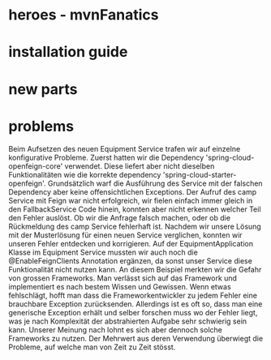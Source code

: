 # heroes - mvnFanatics

# installation guide

# new parts

# problems
Beim Aufsetzen des neuen Equipment Service trafen wir auf einzelne konfigurative Probleme.
Zuerst hatten wir die Dependency 'spring-cloud-openfeign-core' verwendet. 
Diese liefert aber nicht dieselben Funktionalitäten wie die korrekte dependency 'spring-cloud-starter-openfeign'.
Grundsätzlich warf die Ausführung des Service mit der falschen Dependency aber keine offensichtlichen Exceptions.
Der Aufruf des camp Service mit Feign war nicht erfolgreich, wir fielen einfach immer gleich in den FallbackService Code hinein, konnten aber nicht erkennen welcher Teil den Fehler auslöst. Ob wir die Anfrage falsch machen, oder ob die 
Rückmeldung des camp Service fehlerhaft ist. 
Nachdem wir unsere Lösung mit der Musterlösung für einen neuen Service verglichen,
konnten wir unseren Fehler entdecken und korrigieren.
Auf der EquipmentApplication Klasse im Equipment Service mussten wir auch noch die @EnableFeignClients Annotation ergänzen, da sonst unser Service diese Funktionalität nicht nutzen kann.
An diesem Beispiel merkten wir die Gefahr von grossen Frameworks. 
Man verlässt sich auf das Framework und implementiert es nach bestem Wissen und Gewissen. Wenn etwas fehlschlägt, 
hofft man dass die Frameworkentwickler zu jedem Fehler eine brauchbare Exception zurücksenden. 
Allerdings ist es oft so, dass man eine generische Exception erhält und selber forschen muss wo der Fehler liegt, 
was je nach Komplexität der abstrahierten Aufgabe sehr schwierig sein kann.
Unserer Meinung nach lohnt es sich aber dennoch solche Frameworks zu nutzen. Der Mehrwert aus deren Verwendung 
überwiegt die Probleme, auf welche man von Zeit zu Zeit stösst.
